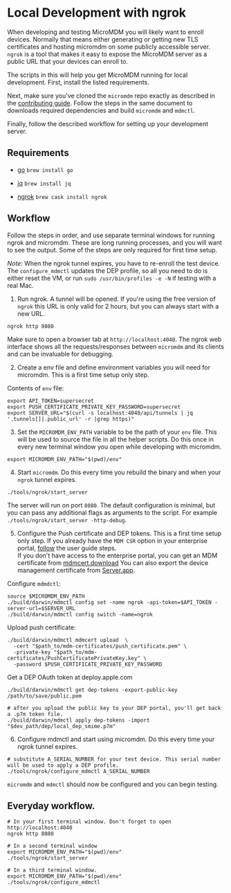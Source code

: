 # Local Development with ngrok

When developing and testing MicroMDM you will likely want to enroll devices. Normally that means either generating or getting new TLS certificates and hosting micromdm on some publicly accessible server.
`ngrok` is a tool that makes it easy to expose the MicroMDM server as a public URL that your devices can enroll to.

The scripts in this will help you get MicroMDM running for local development.
First, install the listed requirements.

Next, make sure you've cloned the `micromdm` repo exactly as described in the [contributing guide](../../CONTRIBUTING.md). Follow the steps in the same document to downloads required dependencies and build `micromdm` and `mdmctl`.

Finally, follow the described workflow for setting up your development server.

## Requirements

- [go](https://golang.org/)
  `brew install go`

- [jq](https://stedolan.github.io/jq/)
  `brew install jq`

- [ngrok](https://ngrok.com)
  `brew cask install ngrok`

## Workflow

Follow the steps in order, and use separate terminal windows for running ngrok and micromdm. These are long running processes, and you will want to see the output.
Some of the steps are only required for first time setup.

_Note:_ When the ngrok tunnel expires, you have to re-enroll the test device. The `configure_mdmctl` updates the DEP profile, so all you need to do is either reset the VM, or run `sudo /usr/bin/profiles -e -N` if testing with a real Mac.

1. Run ngrok. A tunnel will be opened. If you're using the free version of `ngrok` this URL is only valid for 2 hours, but you can always start with a new URL.
```
ngrok http 8080
```
Make sure to open a browser tab at `http://localhost:4040`. The ngrok web interface shows all the requests/responses between `micromdm` and its clients and can be invaluable for debugging.

2. Create a env file and define environment variables you will need for micromdm. This is a first time setup only step.

Contents of `env` file:
```
export API_TOKEN=supersecret
export PUSH_CERTIFICATE_PRIVATE_KEY_PASSWORD=supersecret
export SERVER_URL="$(curl -s localhost:4040/api/tunnels | jq '.tunnels[]|.public_url' -r |grep https)"
```

3. Set the `MICROMDM_ENV_PATH` variable to be the path of your `env` file. This will be used to source the file in all the helper scripts. Do this once in every new terminal window you open while developing with micromdm.

```
export MICROMDM_ENV_PATH="$(pwd)/env"
```

4. Start `micromdm`. Do this every time you rebuild the binary and when your `ngrok` tunnel expires.

```
./tools/ngrok/start_server
```

The server will run on port `8080`. The default configuration is minimal, but you can pass any additional flags as arguments to the script. For example `./tools/ngrok/start_server -http-debug`.

5. Configure the Push certificate and DEP tokens. This is a first time setup only step.
If you already have the `MDM CSR` option in your enterprise portal, [follow](https://github.com/liuds832/micromdm/blob/main/docs/user-guide/quickstart.md#configure-an-apns-certificate) the user guide steps.  
If you don't have access to the enterprise portal, you can get an MDM certificate from [mdmcert.download](https://github.com/liuds832/micromdm/wiki/mdmcert.download) 
You can also export the device management certificate from [Server.app](https://github.com/liuds832/micromdm/wiki/Export-the-Profile-Manager-Certificate-for-MicroMDM-Testing-and-Development).

Configure `mdmdctl`:

```
source $MICROMDM_ENV_PATH
./build/darwin/mdmctl config set -name ngrok -api-token=$API_TOKEN -server-url=$SERVER_URL
./build/darwin/mdmctl config switch -name=ngrok
```

Upload push certificate:
```
./build/darwin/mdmctl mdmcert upload  \
  -cert "$path_to/mdm-certificates/push_certificate.pem" \
  -private-key "$path_to/mdm-certificates/PushCertificatePrivateKey.key" \
  -password $PUSH_CERTIFICATE_PRIVATE_KEY_PASSWORD
```

Get a DEP OAuth token at deploy.apple.com
```
./build/darwin/mdmctl get dep-tokens -export-public-key /path/to/save/public.pem

# after you upload the public key to your DEP portal, you'll get back a .p7m token file.
./build/darwin/mdmctl apply dep-tokens -import "$dev_path/dep/local_dep_smime.p7m"
```

6. Configure mdmctl and start using micromdm. Do this every time your ngrok tunnel expires.
```
# substitute A_SERIAL_NUMBER for your test device. This serial number will be used to apply a DEP profile.
./tools/ngrok/configure_mdmctl A_SERIAL_NUMBER
```

`micromdm` and `mdmctl` should now be configured and you can begin testing.

## Everyday workflow.

```
# In your first terminal window. Don't forget to open http://localhost:4040
ngrok http 8080

# In a second terminal window
export MICROMDM_ENV_PATH="$(pwd)/env"
./tools/ngrok/start_server

# In a third terminal window.
export MICROMDM_ENV_PATH="$(pwd)/env"
./tools/ngrok/configure_mdmctl
```
